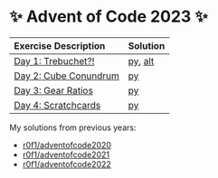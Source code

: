 # :sparkles: Advent of Code 2023 :sparkles:

|Exercise Description|Solution|
|:---|:---|
|[Day 1: Trebuchet?!](https://adventofcode.com/2023/day/1)    |[py](/day01/main.py), [alt](/day01/alt.py)|
|[Day 2: Cube Conundrum](https://adventofcode.com/2023/day/2) |[py](/day02/main.py)|
|[Day 3: Gear Ratios](https://adventofcode.com/2023/day/3)    |[py](/day03/main.py)|
|[Day 4: Scratchcards](https://adventofcode.com/2023/day/4)   |[py](/day04/main.py)|

My solutions from previous years:
* [r0f1/adventofcode2020](https://github.com/r0f1/adventofcode2020)
* [r0f1/adventofcode2021](https://github.com/r0f1/adventofcode2021)
* [r0f1/adventofcode2022](https://github.com/r0f1/adventofcode2022)
